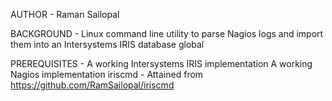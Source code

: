AUTHOR - Raman Sailopal

BACKGROUND - Linux command line utility to parse Nagios logs and import them into an Intersystems IRIS database global

PREREQUISITES -
                  A working Intersystems IRIS implementation
                  A working Nagios implementation
                  iriscmd - Attained from https://github.com/RamSailopal/iriscmd
